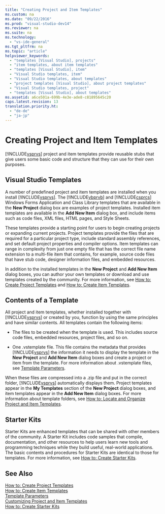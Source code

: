 ```yaml
---
title: "Creating Project and Item Templates"
ms.custom: na
ms.date: "09/22/2016"
ms.prod: "visual-studio-dev14"
ms.reviewer: na
ms.suite: na
ms.technology: 
  - "vs-ide-general"
ms.tgt_pltfrm: na
ms.topic: "article"
helpviewer_keywords: 
  - "templates [Visual Studio], projects"
  - "item templates, about item templates"
  - "templates [Visual Studio], item"
  - "Visual Studio templates, item"
  - "Visual Studio templates, about templates"
  - "project templates [Visual Studio], about project templates"
  - "Visual Studio templates, project"
  - "templates [Visual Studio], about templates"
ms.assetid: a6ce501a-699b-4e3e-ade8-c81895645c20
caps.latest.revision: 13
translation.priority.ht: 
  - "de-de"
  - "ja-jp"
---
```

# Creating Project and Item Templates
[!INCLUDE[vsprvs](../VS_csharp/includes/vsprvs_md.md)] project and item templates provide reusable stubs that give users some basic code and structure that they can use for their own purposes.  
  
## Visual Studio Templates  
 A number of predefined project and item templates are installed when you install [!INCLUDE[vsprvs](../VS_csharp/includes/vsprvs_md.md)]. The [!INCLUDE[vbprvb](../VS_csharp/includes/vbprvb_md.md)] and [!INCLUDE[csprcs](../VS_csharp/includes/csprcs_md.md)] Windows Forms Application and Class Library templates that are available in the **New Project** dialog box are examples of project templates. Installed item templates are available in the **Add New Item** dialog box, and include items such as code files, XML files, HTML pages, and Style Sheets.  
  
 These templates provide a starting point for users to begin creating projects or expanding current projects. Project templates provide the files that are required for a particular project type, include standard assembly references, and set default project properties and compiler options. Item templates can range in complexity from just one empty file that has the correct file name extension to a multi-file item that contains, for example, source code files that have stub code, designer information files, and embedded resources.  
  
 In addition to the installed templates in the **New Project** and **Add New Item** dialog boxes, you can author your own templates or download and use templates created by the community. For more information, see [How to: Create Project Templates](../VS_csharp/how-to--create-project-templates.md) and [How to: Create Item Templates](../VS_csharp/how-to--create-item-templates.md).  
  
## Contents of a Template  
 All project and item templates, whether installed together with [!INCLUDE[vsprvs](../VS_csharp/includes/vsprvs_md.md)] or created by you, function by using the same principles and have similar contents. All templates contain the following items:  
  
-   The files to be created when the template is used. This includes source code files, embedded resources, project files, and so on.  
  
-   One .vstemplate file. This file contains the metadata that provides [!INCLUDE[vsprvs](../VS_csharp/includes/vsprvs_md.md)] the information it needs to display the template in the **New Project** and **Add New Item** dialog boxes and create a project or item from the template. For more information about .vstemplate files, see [Template Parameters](../VS_csharp/template-parameters.md).  
  
 When these files are compressed into a .zip file and put in the correct folder, [!INCLUDE[vsprvs](../VS_csharp/includes/vsprvs_md.md)] automatically displays them. Project templates appear in the **My Templates** section of the **New Project** dialog boxes, and item templates appear in the **Add New Item** dialog boxes. For more information about template folders, see [How to: Locate and Organize Project and Item Templates](../VS_csharp/how-to--locate-and-organize-project-and-item-templates.md).  
  
## Starter Kits  
 Starter Kits are enhanced templates that can be shared with other members of the community. A Starter Kit includes code samples that compile, documentation, and other resources to help users learn new tools and programming techniques while they build useful, real-world applications. The basic contents and procedures for Starter Kits are identical to those for templates. For more information, see [How to: Create Starter Kits](../VS_csharp/how-to--create-starter-kits.md).  
  
## See Also  
 [How to: Create Project Templates](../VS_csharp/how-to--create-project-templates.md)   
 [How to: Create Item Templates](../VS_csharp/how-to--create-item-templates.md)   
 [Template Parameters](../VS_csharp/template-parameters.md)   
 [Customizing Project and Item Templates](../VS_csharp/customizing-project-and-item-templates.md)   
 [How to: Create Starter Kits](../VS_csharp/how-to--create-starter-kits.md)